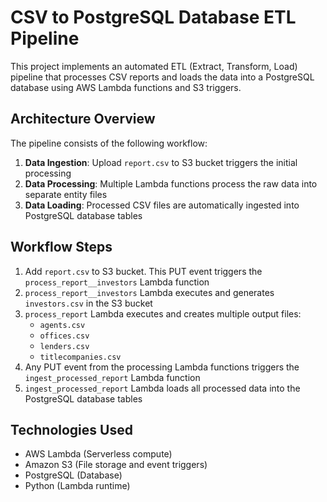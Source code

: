 # CSV to PostgreSQL Database ETL Pipeline

This project implements an automated ETL (Extract, Transform, Load) pipeline that processes CSV reports and loads the data into a PostgreSQL database using AWS Lambda functions and S3 triggers.

## Architecture Overview

The pipeline consists of the following workflow:

1. **Data Ingestion**: Upload `report.csv` to S3 bucket triggers the initial processing
2. **Data Processing**: Multiple Lambda functions process the raw data into separate entity files
3. **Data Loading**: Processed CSV files are automatically ingested into PostgreSQL database tables

## Workflow Steps

1. Add `report.csv` to S3 bucket. This PUT event triggers the `process_report__investors` Lambda function
2. `process_report__investors` Lambda executes and generates `investors.csv` in the S3 bucket
3. `process_report` Lambda executes and creates multiple output files:
   - `agents.csv`
   - `offices.csv` 
   - `lenders.csv`
   - `titlecompanies.csv`
4. Any PUT event from the processing Lambda functions triggers the `ingest_processed_report` Lambda function
5. `ingest_processed_report` Lambda loads all processed data into the PostgreSQL database tables

## Technologies Used

- AWS Lambda (Serverless compute)
- Amazon S3 (File storage and event triggers)
- PostgreSQL (Database)
- Python (Lambda runtime)